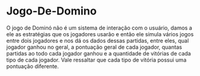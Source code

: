 # Jogo-De-Domino

O jogo de Dominó não é um sistema de interação com o usuário, damos a ele as estratégias que os jogadores usarão e então ele simula vários jogos entre dois jogadores e nos dá os dados dessas partidas, entre eles, qual jogador ganhou no geral, a pontuação geral de cada jogador, quantas partidas ao todo cada jogador ganhou e a quantidade de vitórias de cada tipo de cada jogador. Vale ressaltar que cada tipo de vitória possui uma pontuação diferente.
